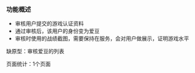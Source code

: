 ### 功能概述
* 审核用户提交的游戏认证资料
* 通过审核后，该用户的身份变为爱豆
* 审核时使用的战绩截图，需要保持在服务，会对用户做展示，证明游戏水平

缺原型：审核爱豆的列表

页面统计：1个页面